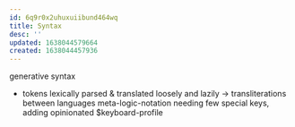 ```yaml
---
id: 6q9r0x2uhuxuiibund464wq
title: Syntax
desc: ''
updated: 1638044579664
created: 1638044457936
---
```


generative syntax
- tokens lexically parsed & translated loosely and lazily
-> transliterations between languages
meta-logic-notation needing few special keys, adding opinionated $keyboard-profile

